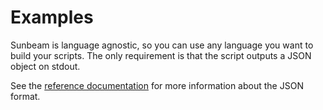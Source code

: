 # Examples

Sunbeam is language agnostic, so you can use any language you want to build your scripts.
The only requirement is that the script outputs a JSON object on stdout.

See the [reference documentation](../types.md) for more information about the JSON format.
